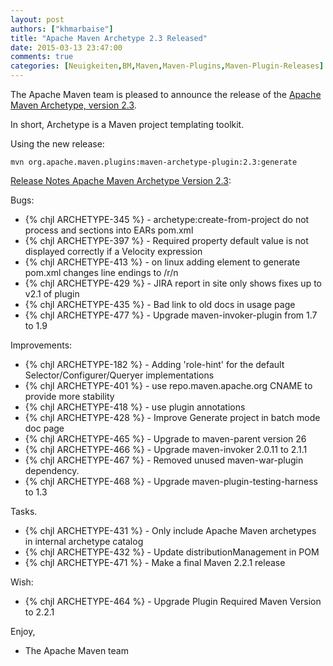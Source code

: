 ```yaml
---
layout: post
authors: ["khmarbaise"]
title: "Apache Maven Archetype 2.3 Released"
date: 2015-03-13 23:47:00
comments: true
categories: [Neuigkeiten,BM,Maven,Maven-Plugins,Maven-Plugin-Releases]
---
```

The Apache Maven team is pleased to announce the release of the 
[Apache Maven Archetype, version 2.3](http://maven.apache.org/archetype/).

In short, Archetype is a Maven project templating toolkit.

Using the new release:

``` 
mvn org.apache.maven.plugins:maven-archetype-plugin:2.3:generate
```

<!-- more -->

[Release Notes Apache Maven Archetype Version 2.3](http://jira.codehaus.org/secure/ReleaseNote.jspa?projectId=11095&version=18127):

Bugs:

 * {% chjl ARCHETYPE-345 %} - archetype:create-from-project do not process <jarModule> and <ejbModule> sections into EARs pom.xml
 * {% chjl ARCHETYPE-397 %} - Required property default value is not displayed correctly if a Velocity expression
 * {% chjl ARCHETYPE-413 %} - on linux adding <parent> element to generate pom.xml changes line endings to /r/n
 * {% chjl ARCHETYPE-429 %} - JIRA report in site only shows fixes up to v2.1 of plugin
 * {% chjl ARCHETYPE-435 %} - Bad link to old docs in usage page
 * {% chjl ARCHETYPE-477 %} - Upgrade maven-invoker-plugin from 1.7 to 1.9

Improvements:

 * {% chjl ARCHETYPE-182 %} - Adding 'role-hint' for the default Selector/Configurer/Queryer implementations
 * {% chjl ARCHETYPE-401 %} - use repo.maven.apache.org CNAME to provide more stability
 * {% chjl ARCHETYPE-418 %} - use plugin annotations
 * {% chjl ARCHETYPE-428 %} - Improve Generate project in batch mode doc page
 * {% chjl ARCHETYPE-465 %} - Upgrade to maven-parent version 26
 * {% chjl ARCHETYPE-466 %} - Upgrade maven-invoker 2.0.11 to 2.1.1
 * {% chjl ARCHETYPE-467 %} - Removed unused maven-war-plugin dependency.
 * {% chjl ARCHETYPE-468 %} - Upgrade maven-plugin-testing-harness to 1.3

Tasks.

 * {% chjl ARCHETYPE-431 %} - Only include Apache Maven archetypes in internal archetype catalog
 * {% chjl ARCHETYPE-432 %} - Update distributionManagement in POM
 * {% chjl ARCHETYPE-471 %} - Make a final Maven 2.2.1 release

Wish:

 * {% chjl ARCHETYPE-464 %} - Upgrade Plugin Required Maven Version to 2.2.1


Enjoy,

- The Apache Maven team
